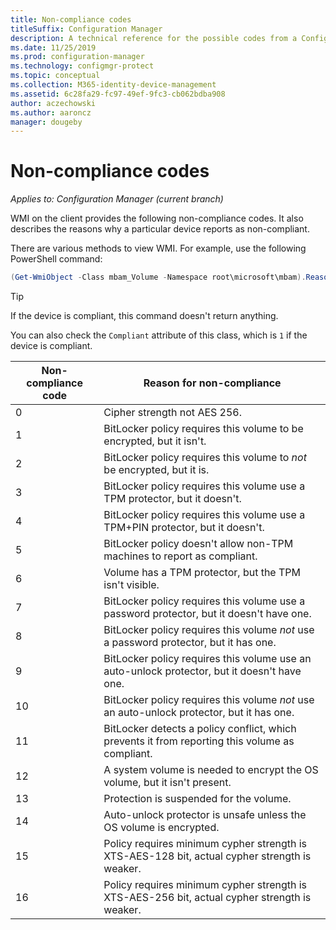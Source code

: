 ```yaml
---
title: Non-compliance codes
titleSuffix: Configuration Manager
description: A technical reference for the possible codes from a Configuration Manager client that's not compliant with BitLocker policy
ms.date: 11/25/2019
ms.prod: configuration-manager
ms.technology: configmgr-protect
ms.topic: conceptual
ms.collection: M365-identity-device-management
ms.assetid: 6c28fa29-fc97-49ef-9fc3-cb062bdba908
author: aczechowski
ms.author: aaroncz
manager: dougeby
---
```


# Non-compliance codes

*Applies to: Configuration Manager (current branch)*

<!--3601034-->

WMI on the client provides the following non-compliance codes. It also describes the reasons why a particular device reports as non-compliant.

There are various methods to view WMI. For example, use the following PowerShell command:

``` PowerShell
(Get-WmiObject -Class mbam_Volume -Namespace root\microsoft\mbam).ReasonsForNoncompliance
```

> [!TIP]
> If the device is compliant, this command doesn't return anything.
>
> You can also check the `Compliant` attribute of this class, which is `1` if the device is compliant.

|Non-compliance code|Reason for non-compliance|
|--- |--- |
|0|Cipher strength not AES 256.|
|1|BitLocker policy requires this volume to be encrypted, but it isn't.|
|2|BitLocker policy requires this volume to *not* be encrypted, but it is.|
|3|BitLocker policy requires this volume use a TPM protector, but it doesn't.|
|4|BitLocker policy requires this volume use a TPM+PIN protector, but it doesn't.|
|5|BitLocker policy doesn't allow non-TPM machines to report as compliant.|
|6|Volume has a TPM protector, but the TPM isn't visible.|
|7|BitLocker policy requires this volume use a password protector, but it doesn't have one.|
|8|BitLocker policy requires this volume *not* use a password protector, but it has one.|
|9|BitLocker policy requires this volume use an auto-unlock protector, but it doesn't have one.|
|10|BitLocker policy requires this volume *not* use an auto-unlock protector, but it has one.|
|11|BitLocker detects a policy conflict, which prevents it from reporting this volume as compliant.|
|12|A system volume is needed to encrypt the OS volume, but it isn't present.|
|13|Protection is suspended for the volume.|
|14|Auto-unlock protector is unsafe unless the OS volume is encrypted.|
|15|Policy requires minimum cypher strength is XTS-AES-128 bit, actual cypher strength is weaker.|
|16|Policy requires minimum cypher strength is XTS-AES-256 bit, actual cypher strength is weaker.|

